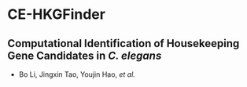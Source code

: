 
# CE-HKGFinder

## Computational Identification of Housekeeping Gene Candidates in *C. elegans*

- Bo Li, Jingxin Tao, Youjin Hao, *et al.*